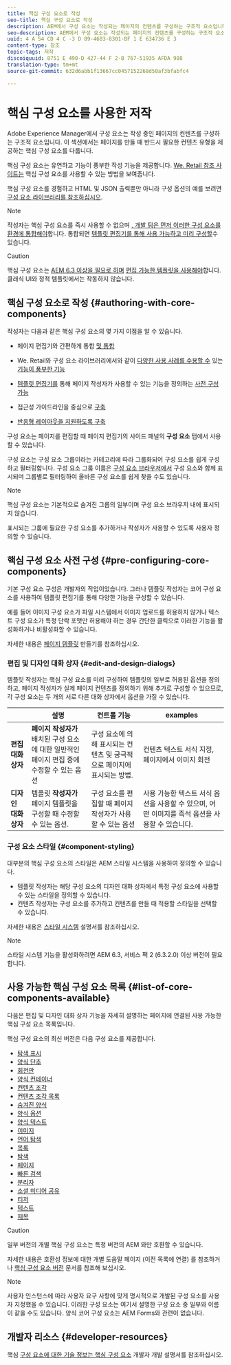 ```yaml
---
title: 핵심 구성 요소로 작성
seo-title: 핵심 구성 요소로 작성
description: AEM에서 구성 요소는 작성되는 페이지의 컨텐츠를 구성하는 구조적 요소입니다. 핵심 구성 요소는 유연하고 기능이 풍부한 작성 기능을 제공합니다.
seo-description: AEM에서 구성 요소는 작성되는 페이지의 컨텐츠를 구성하는 구조적 요소입니다. 핵심 구성 요소는 유연하고 기능이 풍부한 작성 기능을 제공합니다.
uuid: 4 A 54 CD 4 C -3 D 89-4683-8301-BF 1 E 634736 E 3
content-type: 참조
topic-tags: 저작
discoiquuid: 8751 E 490-D 427-44 F 2-B 767-51935 AFDA 988
translation-type: tm+mt
source-git-commit: 632d6abb1f13667cc0457152268d50af3bfabfc4

---
```



# 핵심 구성 요소를 사용한 저작

Adobe Experience Manager에서 구성 요소는 작성 중인 페이지의 컨텐츠를 구성하는 구조적 요소입니다. 이 섹션에서는 페이지를 만들 때 반드시 필요한 컨텐츠 유형을 제공하는 핵심 구성 요소를 다룹니다.

핵심 구성 요소는 유연하고 기능이 풍부한 작성 기능을 제공합니다. [We. Retail 참조 사이트는](https://helpx.adobe.com/experience-manager/6-5/sites/developing/using/we-retail.html) 핵심 구성 요소를 사용할 수 있는 방법을 보여줍니다.

핵심 구성 요소를 경험하고 HTML 및 JSON 출력뿐만 아니라 구성 옵션의 예를 보려면 [구성 요소 라이브러리를 참조하십시오](http://opensource.adobe.com/aem-core-wcm-components/library/content-fragment.html).

>[!NOTE]
>
>작성자는 핵심 구성 요소를 즉시 사용할 수 없으며 [, 개발 팀은 먼저 이러한 구성 요소를 환경에 통합해야](using.md)합니다. 통합되면 [템플릿 편집기를 통해 사용 가능하고 미리 구성할](https://helpx.adobe.com/experience-manager/6-5/sites/authoring/using/templates.html)수 있습니다.

>[!CAUTION]
>
>핵심 구성 요소는 [AEM 6.3 이상을 필요로 하며](versions.md) [편집 가능한 템플릿을 사용해야](https://helpx.adobe.com/experience-manager/6-5/sites/authoring/using/templates.html)합니다. 클래식 UI와 정적 템플릿에서는 작동하지 않습니다.

## 핵심 구성 요소로 작성 {#authoring-with-core-components}

작성자는 다음과 같은 핵심 구성 요소의 몇 가지 이점을 알 수 있습니다.

* 페이지 편집기와 간편하게 통합 [및 통합](https://helpx.adobe.com/experience-manager/6-5/sites/authoring/using/editing-content.html)

* We. Retail와 구성 요소 라이브러리에서와 같이 [다양한 사용 사례를 수용할 수](https://helpx.adobe.com/experience-manager/6-5/sites/developing/using/we-retail.html) 있는 [기능이 풍부한 기능](http://opensource.adobe.com/aem-core-wcm-components/library/content-fragment.html)

* [템플릿 편집기를](#pre-configuring-core-components) 통해 페이지 작성자가 사용할 수 있는 기능을 정의하는 [사전 구성 가능](https://helpx.adobe.com/experience-manager/6-5/sites/authoring/using/templates.html)

* 접근성 가이드라인을 중심으로 [구축](https://helpx.adobe.com/experience-manager/6-5/managing/using/web-accessibility.html)

* [반응형 레이아웃을 지원하도록 구축](https://helpx.adobe.com/experience-manager/6-5/sites/authoring/using/responsive-layout.html)

구성 요소는 페이지를 편집할 때 페이지 편집기의 사이드 패널의 **구성 요소** 탭에서 사용할 수 [](https://helpx.adobe.com/experience-manager/6-5/sites/authoring/using/editing-content.html)있습니다.

구성 요소는 구성 요소 그룹이라는 카테고리에 따라 그룹화되어 구성 요소를 쉽게 구성하고 필터링합니다. 구성 요소 그룹 이름은 [구성 요소 브라우저에서](https://helpx.adobe.com/experience-manager/6-5/sites/authoring/using/editing-content.html) 구성 요소와 함께 표시되며 그룹별로 필터링하여 올바른 구성 요소를 쉽게 찾을 수도 있습니다.

>[!NOTE]
>
>핵심 구성 요소는 기본적으로 숨겨진 그룹의 일부이며 구성 요소 브라우저 내에 표시되지 않습니다.
>
>표시되는 그룹에 필요한 구성 요소를 추가하거나 작성자가 사용할 수 있도록 사용자 정의할 수 있습니다.

## 핵심 구성 요소 사전 구성 {#pre-configuring-core-components}

기본 구성 요소 구성은 개발자의 작업이었습니다. 그러나 템플릿 작성자는 코어 구성 요소를 사용하여 템플릿 편집기를 통해 다양한 기능을 구성할 수 있습니다.

예를 들어 이미지 구성 요소가 파일 시스템에서 이미지 업로드를 허용하지 않거나 텍스트 구성 요소가 특정 단락 포맷만 허용해야 하는 경우 간단한 클릭으로 이러한 기능을 활성화하거나 비활성화할 수 있습니다.

자세한 내용은 [페이지 템플릿](https://helpx.adobe.com/experience-manager/6-5/sites/authoring/using/templates.html) 만들기를 참조하십시오.

### 편집 및 디자인 대화 상자 {#edit-and-design-dialogs}

템플릿 작성자는 핵심 구성 요소를 미리 구성하여 템플릿의 일부로 허용된 옵션을 정의하고, 페이지 작성자가 실제 페이지 컨텐츠를 정의하기 위해 추가로 구성할 수 있으므로, 각 구성 요소는 두 개의 서로 다른 대화 상자에서 옵션을 가질 수 있습니다.

|  | 설명 | 컨트롤 기능 | examples |
|--- |--- |--- |--- |
| **편집 대화 상자** | **페이지 작성자가** 배치된 구성 요소에 대한 일반적인 페이지 편집 중에 수정할 수 있는 옵션 | 구성 요소에 의해 표시되는 컨텐츠 및 궁극적으로 페이지에 표시되는 방법. | 컨텐츠 텍스트 서식 지정, 페이지에서 이미지 회전 |
| **디자인 대화 상자** | 템플릿 **작성자가** 페이지 템플릿을 구성할 때 수정할 수 있는 옵션. | 구성 요소를 편집할 때 페이지 작성자가 사용할 수 있는 옵션 | 사용 가능한 텍스트 서식 옵션을 사용할 수 있으며, 어떤 이미지를 즉석 옵션을 사용할 수 있습니다. |

### 구성 요소 스타일 {#component-styling}

대부분의 핵심 구성 요소의 스타일은 AEM 스타일 시스템을 사용하여 정의할 수 있습니다.

* 템플릿 작성자는 해당 구성 요소의 디자인 대화 상자에서 특정 구성 요소에 사용할 수 있는 스타일을 정의할 수 있습니다.
* 컨텐츠 작성자는 구성 요소를 추가하고 컨텐츠를 만들 때 적용할 스타일을 선택할 수 있습니다.

자세한 내용은 [스타일 시스템](https://helpx.adobe.com/experience-manager/6-5/sites/authoring/using/style-system.html) 설명서를 참조하십시오.

>[!NOTE]
>
>스타일 시스템 기능을 활성화하려면 AEM 6.3, 서비스 팩 2 (6.3.2.0) 이상 버전이 필요합니다.

## 사용 가능한 핵심 구성 요소 목록 {#list-of-core-components-available}

다음은 편집 및 디자인 대화 상자 기능을 자세히 설명하는 페이지에 연결된 사용 가능한 핵심 구성 요소 목록입니다.

핵심 구성 요소의 최신 버전은 다음 구성 요소를 제공합니다.

* [탐색 표시](breadcrumb.md)
* [양식 단추](form-button.md)
* [회전판](carousel.md)
* [양식 컨테이너](form-container.md)
* [컨텐츠 조각](content-fragment-component.md)
* [컨텐츠 조각 목록](content-fragment-list.md)
* [숨겨진 양식](form-hidden.md)
* [양식 옵션](form-options.md)
* [양식 텍스트](form-text.md)
* [이미지](image.md)
* [언어 탐색](language-navigation.md)
* [목록](list.md)
* [탐색](navigation.md)
* [페이지](page.md)
* [빠른 검색](quick-search.md)
* [분리자](separator.md)
* [소셜 미디어 공유](sharing.md)
* [티저](teaser.md)
* [텍스트](text.md)
* [제목](title.md)

>[!CAUTION]
>
>일부 버전의 개별 핵심 구성 요소는 특정 버전의 AEM 와만 호환할 수 있습니다.
>
>자세한 내용은 호환성 정보에 대한 개별 도움말 페이지 (이전 목록에 연결) 를 참조하거나 [핵심 구성 요소 버전](versions.md) 문서를 참조해 보십시오.

>[!NOTE]
>
>사용자 인스턴스에 따라 사용자 요구 사항에 맞게 명시적으로 개발된 구성 요소를 사용자 지정했을 수 있습니다. 이러한 구성 요소는 여기서 설명한 구성 요소 중 일부와 이름이 같을 수도 있습니다.
>양식 코어 구성 요소는 AEM Forms와 관련이 없습니다.

## 개발자 리소스 {#developer-resources}

핵심 [구성 요소에 대한 기술 정보는 핵심 구성 요소](developing.md) 개발자 개발 설명서를 참조하십시오.
